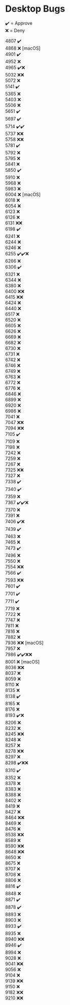 # Desktop Bugs

✔️ = Approve  
❌ = Deny

4807 ✔️  
4868 ❌ [macOS]  
4901 ✔️  
4952 ❌  
4965 ✔️❌  
5032 ❌❌  
5072 ❌  
5141 ✔️  
5365 ❌  
5403 ❌  
5506 ❌  
5651 ✔️  
5697 ✔️  
5714 ✔️✔️  
5737 ❌❌  
5758 ❌❌  
5781 ✔️  
5792 ❌  
5795 ❌  
5841 ❌  
5850 ✔️  
5910 ❌  
5968 ❌  
5983 ❌  
6004 ❌ [macOS]  
6018 ❌  
6054 ❌  
6123 ❌  
6126 ❌  
6131 ❌❌  
6198 ✔️  
6241 ❌  
6244 ❌  
6246 ❌  
6255 ✔️✔️❌  
6266 ❌  
6306 ✔️  
6321 ❌  
6344 ❌  
6380 ❌  
6400 ❌❌  
6415 ❌❌  
6424 ❌  
6440 ❌  
6517 ❌  
6520 ❌  
6605 ❌  
6626 ❌  
6669 ❌  
6682 ❌  
6730 ❌  
6731 ❌  
6742 ❌  
6746 ❌  
6749 ❌  
6763 ❌  
6772 ❌  
6776 ❌  
6846 ❌  
6899 ❌  
6920 ❌  
6986 ❌  
7041 ❌  
7047 ❌❌  
7094 ❌❌  
7105 ✔️  
7109 ❌  
7198 ❌  
7242 ❌  
7259 ❌  
7267 ❌  
7325 ❌❌  
7327 ❌  
7338 ✔️  
7340 ✔️  
7359 ❌  
7367 ✔️✔️❌  
7370 ❌  
7391 ❌  
7406 ✔️❌  
7439 ✔️  
7463 ❌  
7465 ❌  
7473 ✔️  
7496 ❌  
7550 ❌  
7554 ❌❌  
7566 ✔️  
7593 ❌❌  
7601 ✔️  
7701 ✔️  
7711 ✔️  
7719 ❌  
7722 ❌  
7747 ❌  
7811 ❌  
7816 ❌  
7882 ❌  
7936 ❌❌ [macOS]  
7957 ❌  
7986 ✔️✔️❌❌  
8001 ❌ [macOS]  
8036 ❌❌  
8037 ❌  
8059 ❌  
8110 ❌  
8135 ❌  
8138 ✔️  
8165 ❌  
8176 ❌  
8193 ✔️❌  
8206 ❌  
8232 ❌  
8245 ❌❌  
8248 ❌  
8257 ❌  
8278 ❌❌  
8297 ❌  
8298 ✔️❌❌  
8310 ✔️  
8352 ❌  
8378 ❌  
8383 ❌  
8388 ❌  
8402 ❌  
8419 ❌  
8427 ❌  
8464 ❌❌  
8469 ❌  
8476 ❌  
8538 ❌❌  
8589 ❌  
8590 ❌❌  
8648 ❌❌  
8650 ❌  
8675 ❌  
8707 ❌  
8708 ❌  
8806 ❌  
8816 ✔️  
8848 ❌  
8871 ✔️  
8878 ✔️  
8893 ❌  
8903 ❌  
8933 ✔️  
8935 ❌  
8940 ❌❌  
8946 ✔️  
8994 ❌  
9028 ❌  
9041 ❌❌  
9056 ❌  
9104 ❌  
9139 ❌❌  
9150 ❌  
9182 ❌❌  
9210 ❌❌
